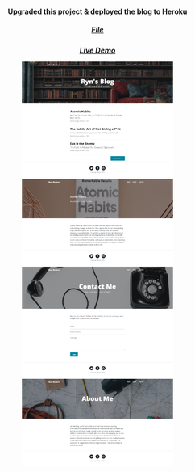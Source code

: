 <h4 align ="center"> Upgraded this project & deployed the blog to Heroku </h4>
<h5 align= "center"> <a href="https://github.com/remarkeyable/day60blog"> File </a>
<h5 align= "center"> <a href="https://day60blog.herokuapp.com"> Live Demo </a>
<p align= "center">
<img src= "images/1.png" width = 300>
<img src= "images/2.png" width = 300>
<img src= "images/3.png" width = 300>  
<img src= "images/4.png" width = 300>
</p>
